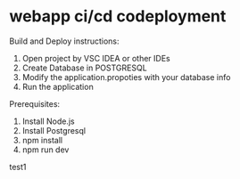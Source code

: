 # webapp ci/cd codeployment 

Build and Deploy instructions:
1. Open project by VSC IDEA or other IDEs 
2. Create Database in POSTGRESQL 
3. Modify the application.propoties with your database info
4. Run the application

Prerequisites:
1. Install Node.js
2. Install Postgresql
3. npm install
4. npm run dev


test1